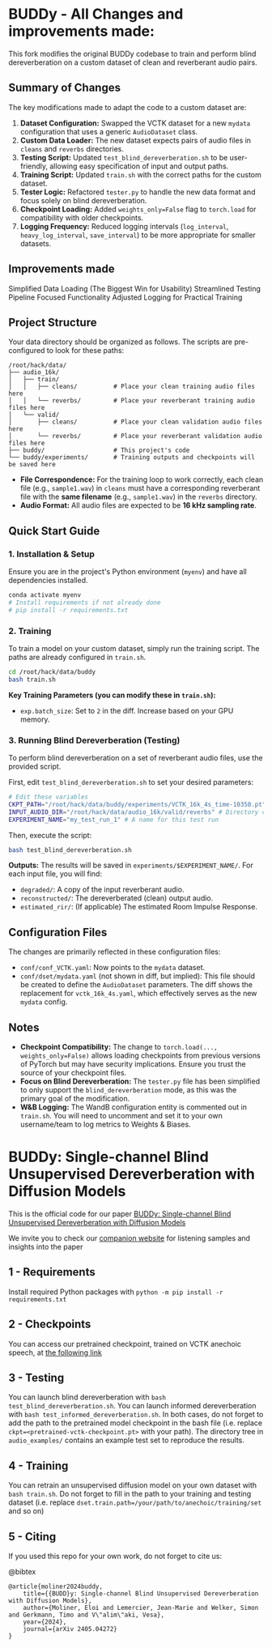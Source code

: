 # BUDDy - All Changes and improvements made:

This fork modifies the original BUDDy codebase to train and perform blind dereverberation on a custom dataset of clean and reverberant audio pairs.

## Summary of Changes

The key modifications made to adapt the code to a custom dataset are:

1.  **Dataset Configuration:** Swapped the VCTK dataset for a new `mydata` configuration that uses a generic `AudioDataset` class.
2.  **Custom Data Loader:** The new dataset expects pairs of audio files in `cleans` and `reverbs` directories.
3.  **Testing Script:** Updated `test_blind_dereverberation.sh` to be user-friendly, allowing easy specification of input and output paths.
4.  **Training Script:** Updated `train.sh` with the correct paths for the custom dataset.
5.  **Tester Logic:** Refactored `tester.py` to handle the new data format and focus solely on blind dereverberation.
6.  **Checkpoint Loading:** Added `weights_only=False` flag to `torch.load` for compatibility with older checkpoints.
7.  **Logging Frequency:** Reduced logging intervals (`log_interval`, `heavy_log_interval`, `save_interval`) to be more appropriate for smaller datasets.


## Improvements made

Simplified Data Loading (The Biggest Win for Usability)
Streamlined Testing Pipeline
Focused Functionality
Adjusted Logging for Practical Training

## Project Structure 

Your data directory should be organized as follows. The scripts are pre-configured to look for these paths:

```
/root/hack/data/
├── audio_16k/
│   ├── train/
│   │   ├── cleans/          # Place your clean training audio files here
│   │   └── reverbs/         # Place your reverberant training audio files here
│   └── valid/
│       ├── cleans/          # Place your clean validation audio files here
│       └── reverbs/         # Place your reverberant validation audio files here
├── buddy/                   # This project's code
└── buddy/experiments/       # Training outputs and checkpoints will be saved here
```

*   **File Correspondence:** For the training loop to work correctly, each clean file (e.g., `sample1.wav`) in `cleans` must have a corresponding reverberant file with the **same filename** (e.g., `sample1.wav`) in the `reverbs` directory.
*   **Audio Format:** All audio files are expected to be **16 kHz sampling rate**.

## Quick Start Guide

### 1. Installation & Setup

Ensure you are in the project's Python environment (`myenv`) and have all dependencies installed.

```bash
conda activate myenv
# Install requirements if not already done
# pip install -r requirements.txt
```

### 2. Training

To train a model on your custom dataset, simply run the training script. The paths are already configured in `train.sh`.

```bash
cd /root/hack/data/buddy
bash train.sh
```

**Key Training Parameters (you can modify these in `train.sh`):**
*   `exp.batch_size`: Set to `2` in the diff. Increase based on your GPU memory.

### 3. Running Blind Dereverberation (Testing)

To perform blind dereverberation on a set of reverberant audio files, use the provided script.

First, edit `test_blind_dereverberation.sh` to set your desired parameters:
```bash
# Edit these variables
CKPT_PATH="/root/hack/data/buddy/experiments/VCTK_16k_4s_time-10350.pt" # Path to your trained model checkpoint
INPUT_AUDIO_DIR="/root/hack/data/audio_16k/valid/reverbs" # Directory containing input reverberant files
EXPERIMENT_NAME="my_test_run_1" # A name for this test run
```

Then, execute the script:
```bash
bash test_blind_dereverberation.sh
```

**Outputs:**
The results will be saved in `experiments/$EXPERIMENT_NAME/`. For each input file, you will find:
*   `degraded/`: A copy of the input reverberant audio.
*   `reconstructed/`: The dereverberated (clean) output audio.
*   `estimated_rir/`: (If applicable) The estimated Room Impulse Response.

## Configuration Files

The changes are primarily reflected in these configuration files:
*   `conf/conf_VCTK.yaml`: Now points to the `mydata` dataset.
*   `conf/dset/mydata.yaml` (not shown in diff, but implied): This file should be created to define the `AudioDataset` parameters. The diff shows the replacement for `vctk_16k_4s.yaml`, which effectively serves as the new `mydata` config.

## Notes

*   **Checkpoint Compatibility:** The change to `torch.load(..., weights_only=False)` allows loading checkpoints from previous versions of PyTorch but may have security implications. Ensure you trust the source of your checkpoint files.
*   **Focus on Blind Dereverberation:** The `tester.py` file has been simplified to only support the `blind_dereverberation` mode, as this was the primary goal of the modification.
*   **W&B Logging:** The WandB configuration entity is commented out in `train.sh`. You will need to uncomment and set it to your own username/team to log metrics to Weights & Biases.

# BUDDy: Single-channel Blind Unsupervised Dereverberation with Diffusion Models #

This is the official code for our paper [BUDDy: Single-channel Blind Unsupervised Dereverberation with Diffusion Models](https://arxiv.org/abs/2405.04272)

We invite you to check our [companion website](https://www.inf.uni-hamburg.de/en/inst/ab/sp/publications/iwaenc2024-buddy.html) for listening samples and insights into the paper

## 1 - Requirements

Install required Python packages with `python -m pip install -r requirements.txt`

## 2 - Checkpoints

You can access our pretrained checkpoint, trained on VCTK anechoic speech, at [the following link](https://drive.google.com/drive/u/2/folders/1fEvzbiIy77A1i5aiOwPf78OKQjCemOmQ)

## 3 - Testing

You can launch blind dereverberation with `bash test_blind_dereverberation.sh`.
You can launch informed dereverberation with `bash test_informed_dereverberation.sh`.
In both cases, do not forget to add the path to the pretrained model checkpoint in the bash file (i.e. replace `ckpt=<pretrained-vctk-checkpoint.pt>` with your path).
The directory tree in `audio_examples/` contains an example test set to reproduce the results.  

## 4 - Training

You can retrain an unsupervised diffusion model on your own dataset with `bash train.sh`.
Do not forget to fill in the path to your training and testing dataset (i.e. replace `dset.train.path=/your/path/to/anechoic/training/set` and so on)

## 5 - Citing

If you used this repo for your own work, do not forget to cite us:

@bibtex
```
@article{moliner2024buddy,
    title={{BUDD}y: Single-channel Blind Unsupervised Dereverberation with Diffusion Models},
    author={Moliner, Eloi and Lemercier, Jean-Marie and Welker, Simon and Gerkmann, Timo and V\"alim\"aki, Vesa},
    year={2024},
    journal={arXiv 2405.04272}
}
```
